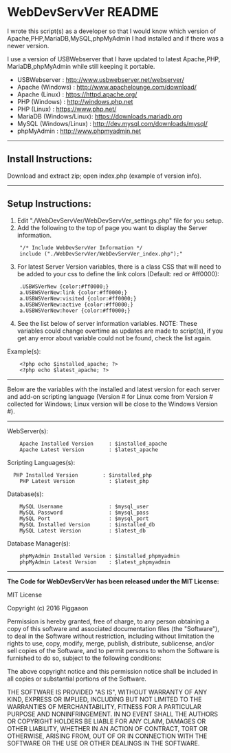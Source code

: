 # WebDevServVer README
I wrote this script(s) as a developer so that I would know which version of
Apache,PHP,MariaDB,MySQL,phpMyAdmin I had installed and if there was a newer version.

I use a version of USBWebserver that I have updated to latest Apache,PHP,
MariaDB,phpMyAdmin while still keeping it portable.

- USBWebserver     : http://www.usbwebserver.net/webserver/
- Apache (Windows) : http://www.apachelounge.com/download/
- Apache (Linux)   : https://httpd.apache.org/
- PHP (Windows)    : http://windows.php.net
- PHP (Linux)      : https://www.php.net/
- MariaDB (Windows/Linux): https://downloads.mariadb.org
- MySQL (Windows/Linux)  : http://dev.mysql.com/downloads/mysql/
- phpMyAdmin       : http://www.phpmyadmin.net

------------
## Install Instructions:

Download and extract zip; open index.php (example of version info).

------------
## Setup Instructions:
1. Edit "./WebDevServVer/WebDevServVer_settings.php" file for you setup.
2. Add the following to the top of page you want to display the Server information.
```
	"/* Include WebDevServVer Information */
	include ("./WebDevServVer/WebDevServVer_index.php");"
```

3. For latest Server Version variables, there is a class CSS that will need to be 
added to your css to define the link colors (Default: red or #ff0000):
```
	.USBWSVerNew {color:#ff0000;}
	a.USBWSVerNew:link {color:#ff0000;}
	a.USBWSVerNew:visited {color:#ff0000;}
	a.USBWSVerNew:active {color:#ff0000;}
	a.USBWSVerNew:hover {color:#ff0000;}
```
4. See the list below of server information variables.
NOTE: These variables could change overtime as updates are made to script(s), 
if you get any error about variable could not be found, check the list again.

Example(s):
```
	<?php echo $installed_apache; ?>
	<?php echo $latest_apache; ?>
```

------------
Below are the variables with the installed and latest version for each server and add-on scripting language (Version # for Linux come from Version # collected for Windows; Linux version will be close to the Windows Version #).

------------

WebServer(s):
```
	Apache Installed Version     : $installed_apache
	Apache Latest Version        : $latest_apache
```
Scripting Languages(s):
```
  PHP Installed Version        : $installed_php
	PHP Latest Version           : $latest_php
```
Database(s):
```
	MySQL Username               : $mysql_user
	MySQL Password               : $mysql_pass
	MySQL Port                   : $mysql_port
	MySQL Installed Version      : $installed_db
	MySQL Latest Version         : $latest_db
```
Database Manager(s):
```
	phpMyAdmin Installed Version : $installed_phpmyadmin
	phpMyAdmin Latest Version    : $latest_phpmyadmin
```
------------

**The Code for WebDevServVer has been released under the MIT License:**

MIT License

Copyright (c) 2016  Piggaaon

Permission is hereby granted, free of charge, to any person obtaining a copy
of this software and associated documentation files (the "Software"), to deal
in the Software without restriction, including without limitation the rights
to use, copy, modify, merge, publish, distribute, sublicense, and/or sell
copies of the Software, and to permit persons to whom the Software is
furnished to do so, subject to the following conditions:

The above copyright notice and this permission notice shall be included in all
copies or substantial portions of the Software.

THE SOFTWARE IS PROVIDED "AS IS", WITHOUT WARRANTY OF ANY KIND, EXPRESS OR
IMPLIED, INCLUDING BUT NOT LIMITED TO THE WARRANTIES OF MERCHANTABILITY,
FITNESS FOR A PARTICULAR PURPOSE AND NONINFRINGEMENT. IN NO EVENT SHALL THE
AUTHORS OR COPYRIGHT HOLDERS BE LIABLE FOR ANY CLAIM, DAMAGES OR OTHER
LIABILITY, WHETHER IN AN ACTION OF CONTRACT, TORT OR OTHERWISE, ARISING FROM,
OUT OF OR IN CONNECTION WITH THE SOFTWARE OR THE USE OR OTHER DEALINGS IN THE
SOFTWARE.
